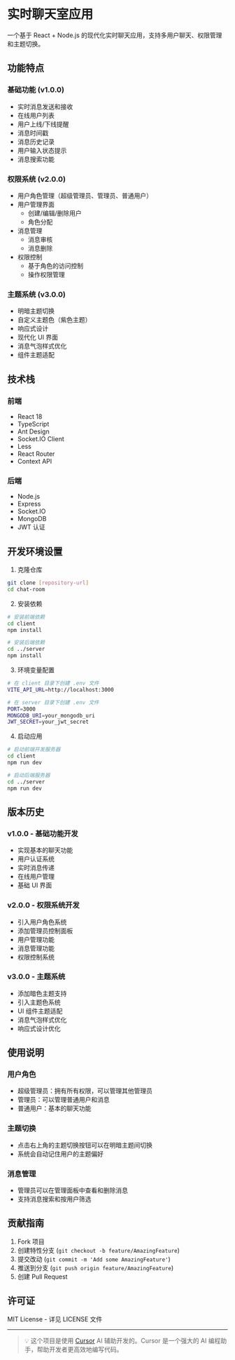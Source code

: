 # 实时聊天室应用

一个基于 React + Node.js 的现代化实时聊天应用，支持多用户聊天、权限管理和主题切换。

## 功能特点

### 基础功能 (v1.0.0)

- 实时消息发送和接收
- 在线用户列表
- 用户上线/下线提醒
- 消息时间戳
- 消息历史记录
- 用户输入状态提示
- 消息搜索功能

### 权限系统 (v2.0.0)

- 用户角色管理（超级管理员、管理员、普通用户）
- 用户管理界面
  - 创建/编辑/删除用户
  - 角色分配
- 消息管理
  - 消息审核
  - 消息删除
- 权限控制
  - 基于角色的访问控制
  - 操作权限管理

### 主题系统 (v3.0.0)

- 明暗主题切换
- 自定义主题色（紫色主题）
- 响应式设计
- 现代化 UI 界面
- 消息气泡样式优化
- 组件主题适配

## 技术栈

### 前端

- React 18
- TypeScript
- Ant Design
- Socket.IO Client
- Less
- React Router
- Context API

### 后端

- Node.js
- Express
- Socket.IO
- MongoDB
- JWT 认证

## 开发环境设置

1. 克隆仓库

```bash
git clone [repository-url]
cd chat-room
```

2. 安装依赖

```bash
# 安装前端依赖
cd client
npm install

# 安装后端依赖
cd ../server
npm install
```

3. 环境变量配置

```bash
# 在 client 目录下创建 .env 文件
VITE_API_URL=http://localhost:3000

# 在 server 目录下创建 .env 文件
PORT=3000
MONGODB_URI=your_mongodb_uri
JWT_SECRET=your_jwt_secret
```

4. 启动应用

```bash
# 启动前端开发服务器
cd client
npm run dev

# 启动后端服务器
cd ../server
npm run dev
```

## 版本历史

### v1.0.0 - 基础功能开发

- 实现基本的聊天功能
- 用户认证系统
- 实时消息传递
- 在线用户管理
- 基础 UI 界面

### v2.0.0 - 权限系统开发

- 引入用户角色系统
- 添加管理员控制面板
- 用户管理功能
- 消息管理功能
- 权限控制系统

### v3.0.0 - 主题系统

- 添加暗色主题支持
- 引入主题色系统
- UI 组件主题适配
- 消息气泡样式优化
- 响应式设计优化

## 使用说明

### 用户角色

- 超级管理员：拥有所有权限，可以管理其他管理员
- 管理员：可以管理普通用户和消息
- 普通用户：基本的聊天功能

### 主题切换

- 点击右上角的主题切换按钮可以在明暗主题间切换
- 系统会自动记住用户的主题偏好

### 消息管理

- 管理员可以在管理面板中查看和删除消息
- 支持消息搜索和按用户筛选

## 贡献指南

1. Fork 项目
2. 创建特性分支 (`git checkout -b feature/AmazingFeature`)
3. 提交改动 (`git commit -m 'Add some AmazingFeature'`)
4. 推送到分支 (`git push origin feature/AmazingFeature`)
5. 创建 Pull Request

## 许可证

MIT License - 详见 LICENSE 文件

---

> 💡 这个项目是使用 [Cursor](https://cursor.sh/) AI 辅助开发的。Cursor 是一个强大的 AI 编程助手，帮助开发者更高效地编写代码。
